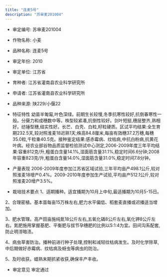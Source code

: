 ```yaml
---
title: "连麦5号"
description: "苏审麦201004"
---
```

* 审定编号:  苏审麦201004

*  作物名称:  小麦

*  品种名称:  连麦5号

*  审定年份:  2010

*  审定单位:  江苏省

* 育种者:  江苏省灌南县农业科学研究所

*  申请者:  江苏省灌南县农业科学研究所

*  品种来源:  陕229/小偃22

*  特征特性
幼苗半匍匐,叶色深绿。前期生长较慢,冬季抗寒性较好,抗倒春寒性一般。分蘖力和成穗数中等。株型较紧凑,抗倒性较好。剑叶短挺,穗层整齐,熟相好。纺锤型穗,结实性好。长芒、白壳、白粒,籽粒硬质。区试平均结果:全生育期232.5天,较对照淮麦18迟熟1天;株高84.8厘米,每亩有效穗37.2万穗,每穗35.0粒,千粒重40.5克。接种鉴定结果:感赤霉病、纹枯病,中抗白粉病,抗黄花叶病。经农业部谷物品质监督检验测试中心测定,2006-2009年度三年平均结果:容重812克/升,粗蛋白含量14.1%,湿面筋含量31.1%,稳定时间6.6分钟;2008年容重823克/升,粗蛋白含量14.0%,湿面筋含量31.0%,稳定时间7.8分钟。

*  产量表现
2006-2009年度参加江苏省区域试验,三年平均亩产498.1公斤,较对照淮麦18增产0.4%。2009-2010年度参加生产试验,平均亩产512.1公斤,较对照淮麦20增产3.5%。

*  栽培技术要点
1、适期播种。适宜播期为10月上中旬,最适播期为10月5-15日。
2、合理密植。基本苗每亩15万株左右,肥力水平偏低、稻套麦直播或迟播适当增加。
3、肥水管理。高产田亩施纯氮18公斤左右,五氧化磷8公斤左右,氧化钾8公斤左右。氮肥施用掌握基肥、平衡肥与拔节孕穗肥的比例以5∶1∶4为宜。田间沟系配套,防止明涝暗渍。
4、病虫草害防治。播种前进行种子处理,控制和减轻纹枯病发生。及时化学除草,中后期做好赤霉病、纹枯病及蚜虫等病虫的防治。
5、及时收获。蜡熟末期抓紧收获,确保丰产丰收。


*  审定意见
审定通过
